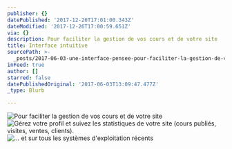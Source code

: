 ```yaml
---
publisher: {}
datePublished: '2017-12-26T17:01:00.343Z'
dateModified: '2017-12-26T17:00:59.651Z'
via: {}
description: Pour faciliter la gestion de vos cours et de votre site
title: Interface intuitive
sourcePath: >-
  _posts/2017-06-03-une-interface-pensee-pour-faciliter-la-gestion-de-votre-espa.md
inFeed: true
author: []
starred: false
datePublishedOriginal: '2017-06-03T13:09:47.477Z'
_type: Blurb

---
```

![Pour faciliter la gestion de vos cours et de votre site](https://the-grid-user-content.s3-us-west-2.amazonaws.com/bf961de9-0b27-4c38-9564-5226842ae140.png)
![Gérez votre profil et suivez les statistiques de votre site (cours publiés, visites, ventes, clients).](https://the-grid-user-content.s3-us-west-2.amazonaws.com/13ee6548-3f1b-4a62-a8c3-c81c09a8fc5c.png)
![... et sur tous les systèmes d'exploitation récents](https://the-grid-user-content.s3-us-west-2.amazonaws.com/218a4901-b4bf-4fbe-aa57-600d60740375.png)